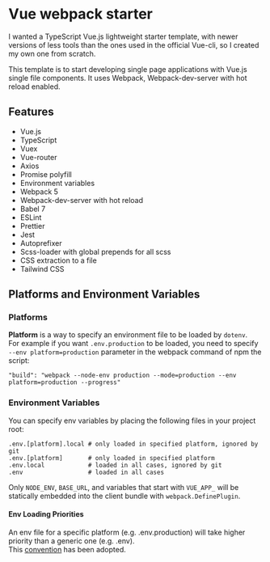 # Vue webpack starter
I wanted a TypeScript Vue.js lightweight starter template, with newer versions of less tools than the ones used in the official Vue-cli, so I created my own one from scratch.

This template is to start developing single page applications with Vue.js single file components. It uses Webpack, Webpack-dev-server with hot reload enabled.

## Features
- Vue.js
- TypeScript
- Vuex
- Vue-router
- Axios
- Promise polyfill
- Environment variables
- Webpack 5
- Webpack-dev-server with hot reload
- Babel 7
- ESLint
- Prettier
- Jest
- Autoprefixer
- Scss-loader with global prepends for all scss
- CSS extraction to a file
- Tailwind CSS

## Platforms and Environment Variables
### Platforms
**Platform** is a way to specify an environment file to be loaded by `dotenv`.  
For example if you want `.env.production` to be loaded, you need to specify `--env platform=production` parameter in the webpack command of npm the script:
```shell
"build": "webpack --node-env production --mode=production --env platform=production --progress"
```
### Environment Variables
You can specify env variables by placing the following files in your project root:
```shell
.env.[platform].local # only loaded in specified platform, ignored by git
.env.[platform]       # only loaded in specified platform
.env.local            # loaded in all cases, ignored by git
.env                  # loaded in all cases
```

Only `NODE_ENV`, `BASE_URL`, and variables that start with `VUE_APP_` will be statically embedded into the client bundle with `webpack.DefinePlugin`.
#### Env Loading Priorities
An env file for a specific platform (e.g. .env.production) will take higher priority than a generic one (e.g. .env).  
This [convention](https://github.com/bkeepers/dotenv#what-other-env-files-can-i-use) has been adopted.
